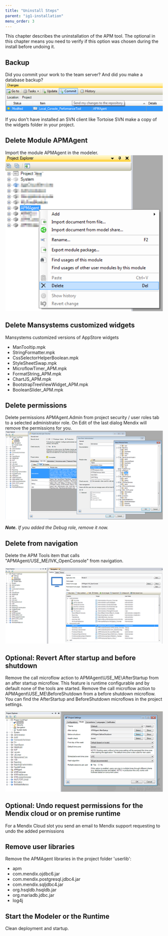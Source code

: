 ```yaml
---
title: "Uninstall Steps"
parent: "ig1-installation"
menu_order: 3
---
```

This chapter describes the uninstallation of the APM tool. The optional in this chapter means you need to verify if this option was chosen during the install before undoing it.

## Backup

Did you commit your work to the team server? And did you make a database backup?
![](attachments/ig1-uninstall-steps/Delete_Module.png)

If you don't have installed an SVN client like Tortoise SVN make a copy of the widgets folder in your project.

## Delete Module APMAgent

Import the module APMAgent in the modeler.
![](attachments/ig1-uninstall-steps/Commit.png)

## Delete Mansystems customized widgets

Mansystems customized versions of AppStore widgets

* ManTooltip.mpk
* StringFormatter.mpk
* CssSelectorHelperBoolean.mpk
* StyleSheetSwap.mpk
* MicroflowTimer_APM.mpk
* FormatString_APM.mpk
* ChartJS_APM.mpk
* BootstrapTreeViewWidget_APM.mpk
* BooleanSlider_APM.mpk

## Delete permissions

Delete permissions APMAgent.Admin from project security / user roles tab to a selected administrator role. On Edit of the last dialog Mendix will remove the permissions for you.
![](attachments/ig1-uninstall-steps/Delete_Permissions.png)

**_Note._** _If you added the Debug role, remove it now._

## Delete from navigation

Delete the APM Tools item that calls "APMAgent/USE_ME/IVK_OpenConsole" from navigation.

![](attachments/ig1-uninstall-steps/Delete_From_Navigation.png)

## Optional: Revert After startup and before shutdown

Remove the call microflow action to APMAgent\USE_ME\AfterStartup from an after startup microflow. This feature is runtime configurable and by default none of the tools are started.
Remove the call microflow action to APMAgent\USE_ME\BeforeShutdown from a before shutdown microflow.
You can find the AfterStartup and BeforeShutdown microflows in the project settings.

![](attachments/ig1-uninstall-steps/Revert_After_Startup.png)

## Optional: Undo request permissions for the Mendix cloud or on premise runtime

For a Mendix Cloud slot you send an email to Mendix support requesting to undo the added permissions

## Remove user libraries

Remove the APMAgent libraries in the project folder 'userlib':

*   apm
*   com.mendix.ojdbc6.jar
*   com.mendix.postgresql.jdbc4.jar
*   com.mendix.sqljdbc4.jar
*   org.hsqldb.hsqldb.jar
*   org.mariadb.jdbc.jar
*   log4j

## Start the Modeler or the Runtime

Clean deployment and startup.
